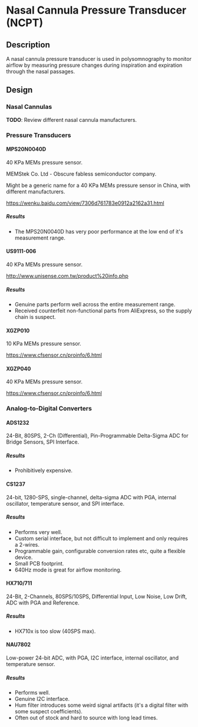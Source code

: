 # Nasal Cannula Pressure Transducer (NCPT)

## Description

A nasal cannula pressure transducer is used in polysomnography to monitor 
airflow by measuring pressure changes during inspiration and expiration through
the nasal passages.

## Design

### Nasal Cannulas

**TODO**: Review different nasal cannula manufacturers.

### Pressure Transducers

#### MPS20N0040D

40 KPa MEMs pressure sensor.

MEMStek Co. Ltd - Obscure fabless semiconductor company.

Might be a generic name for a 40 KPa MEMs pressure sensor in China, with different manufacturers.

https://wenku.baidu.com/view/7306d761783e0912a2162a31.html

##### Results

* The MPS20N0040D has very poor performance at the low end of it's measurement range.

#### US9111-006

40 KPa MEMs pressure sensor.

http://www.unisense.com.tw/product%20info.php

##### Results

* Genuine parts perform well across the entire measurement range.
* Received counterfeit non-functional parts from AliExpress, so the supply chain is suspect.

#### XGZP010

10 KPa MEMs pressure sensor.

https://www.cfsensor.cn/proinfo/6.html

#### XGZP040

40 KPa MEMs pressure sensor.

https://www.cfsensor.cn/proinfo/6.html

### Analog-to-Digital Converters

#### ADS1232

24-Bit, 80SPS, 2-Ch (Differential), Pin-Programmable Delta-Sigma ADC for Bridge Sensors, SPI Interface.

##### Results

* Prohibitively expensive.

#### CS1237

24-bit, 1280-SPS, single-channel, delta-sigma ADC with PGA, internal oscillator, temperature sensor, and SPI interface.

##### Results

* Performs very well.
* Custom serial interface, but not difficult to implement and only requires a 2-wires.
* Programmable gain, configurable conversion rates etc, quite a flexible device.
* Small PCB footprint.
* 640Hz mode is great for airflow monitoring.

#### HX710/711

24-Bit, 2-Channels, 80SPS/10SPS, Differential Input, Low Noise, Low Drift, ADC with PGA and Reference.

##### Results

* HX710x is too slow (40SPS max).

#### NAU7802

Low-power 24-bit ADC, with PGA, I2C interface, internal oscillator, and temperature sensor.

##### Results

* Performs well.
* Genuine I2C interface.
* Hum filter introduces some weird signal artifacts (it's a digital filter with some suspect coefficients).
* Often out of stock and hard to source with long lead times.